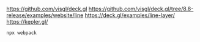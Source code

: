 https://github.com/visgl/deck.gl
https://github.com/visgl/deck.gl/tree/8.8-release/examples/website/line
https://deck.gl/examples/line-layer/
https://kepler.gl/

```
npx webpack
```